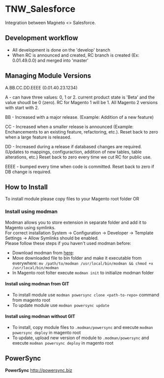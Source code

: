# TNW_Salesforce
Integration between Magneto <> Salesforce.

Development workflow
-----------
- All development is done on the 'develop' branch
- When RC is announced and created, RC branch is created (Ex: 0.01.49.0.0) and merged into 'master'

Managing Module Versions
-----------
A.BB.CC.DD.EEEE (0.01.40.23.1234)

A - can have three values: 0, 1 or 2. current product state is 'Beta' and the value shoudl be 0 (zero). RC for Magento 1 will be 1. All Magento 2 versions with start with 2.

BB - Increased with a major release. (Example: Addition of a new feature)

CC - Increased when a smaller release is announced (Example: Enchancements to an existing feature, refactoring, etc.). Reset back to zero when a large feature is released.

DD - Increased during a release if databased changes are required. (Updates to mappings, configuraction, addition of new tables, table alterations, etc.) Reset back to zero every time we cut RC for public use.

EEEE - bumped every time when code is committed. Reset back to zero if DB change is required.

How to Install
-----------
To install module please copy files to your Magento root folder OR

### Install using modman
Modman allows you to store extension in separate folder and add it to Magento using symlinks.  
For correct installation System -> Configuration -> Developer -> Template Settings -> Allow Symlinks should be enabled.  
Please follow these steps if you haven't used modman before:

* Download modman from [here][modman_link]:
* Move downloaded file to bin folder and make it executable from everywhere: `mv /path/to/modman /usr/local/bin/modman && chmod +x /usr/local/bin/modman`
* In Magento root folter execute `modman init` to initialize modman folder

#### Install using modman from GIT

* To install module use `modman powersync clone <path-to-repo>` command from magento root
* To update module use `modman powersync update`

#### Install using modman without GIT

* To install, copy module files to `.modman/powersync` and execute `modman powersync deploy` in magento root
* To update, upload new version of module to `.modman/powersync` and execute `modman powersync deploy` in magento root

PowerSync
-----------
**PowerSync** http://powersync.biz<br />

[modman_link]: https://raw.githubusercontent.com/hws47a/modman-relative-links/master/modman
